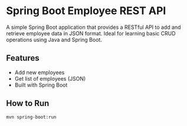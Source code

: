 # Spring Boot Employee REST API

A simple Spring Boot application that provides a RESTful API to add and retrieve employee data in JSON format. Ideal for learning basic CRUD operations using Java and Spring Boot.

## Features
- Add new employees
- Get list of employees (JSON)
- Built with Spring Boot

## How to Run
```bash
mvn spring-boot:run

